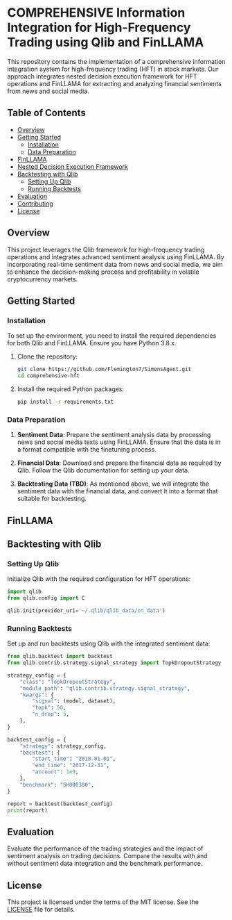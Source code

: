 # COMPREHENSIVE Information Integration for High-Frequency Trading using Qlib and FinLLAMA

This repository contains the implementation of a comprehensive information integration system for high-frequency trading (HFT) in stock markets. Our approach integrates nested decision execution framework for HFT operations and FinLLAMA for extracting and analyzing financial sentiments from news and social media.

## Table of Contents

- [Overview](#overview)
- [Getting Started](#getting-started)
  - [Installation](#installation)
  - [Data Preparation](#data-preparation)
- [FinLLAMA](#finetuning-finllama)
- [Nested Decision Execution Framework](#qlib)
- [Backtesting with Qlib](#backtesting-with-qlib)
  - [Setting Up Qlib](#setting-up-qlib)
  - [Running Backtests](#running-backtests)
- [Evaluation](#evaluation)
- [Contributing](#contributing)
- [License](#license)

## Overview

This project leverages the Qlib framework for high-frequency trading operations and integrates advanced sentiment analysis using FinLLAMA. By incorporating real-time sentiment data from news and social media, we aim to enhance the decision-making process and profitability in volatile cryptocurrency markets.

## Getting Started

### Installation

To set up the environment, you need to install the required dependencies for both Qlib and FinLLAMA. Ensure you have Python 3.8.x.

1. Clone the repository:

    ```bash
    git clone https://github.com/Flemington7/SimonsAgent.git
    cd comprehensive-hft
    ```

2. Install the required Python packages:

    ```bash
    pip install -r requirements.txt
    ```

### Data Preparation

1. **Sentiment Data**: Prepare the sentiment analysis data by processing news and social media texts using FinLLAMA. Ensure that the data is in a format compatible with the finetuning process.

2. **Financial Data**: Download and prepare the financial data as required by Qlib. Follow the Qlib documentation for setting up your data. 

3. **Backtesting Data (TBD)**: As mentioned above, we will integrate the sentiment data with the financial data, and convert it into a format that suitable for backtesting.

## FinLLAMA



## Backtesting with Qlib

### Setting Up Qlib

Initialize Qlib with the required configuration for HFT operations:

```python
import qlib
from qlib.config import C

qlib.init(provider_uri='~/.qlib/qlib_data/cn_data')
```

### Running Backtests

Set up and run backtests using Qlib with the integrated sentiment data:

```python
from qlib.backtest import backtest
from qlib.contrib.strategy.signal_strategy import TopkDropoutStrategy

strategy_config = {
    "class": "TopkDropoutStrategy",
    "module_path": "qlib.contrib.strategy.signal_strategy",
    "kwargs": {
        "signal": (model, dataset),
        "topk": 50,
        "n_drop": 5,
    },
}

backtest_config = {
    "strategy": strategy_config,
    "backtest": {
        "start_time": "2010-01-01",
        "end_time": "2017-12-31",
        "account": 1e9,
    },
    "benchmark": "SH000300",
}

report = backtest(backtest_config)
print(report)
```

## Evaluation

Evaluate the performance of the trading strategies and the impact of sentiment analysis on trading decisions. Compare the results with and without sentiment data integration and the benchmark performance.

## License

This project is licensed under the terms of the MIT license. See the [LICENSE](LICENSE) file for details.
